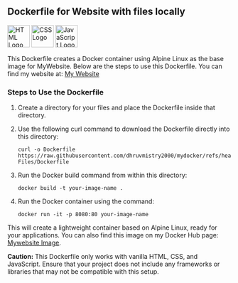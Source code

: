 ## Dockerfile for Website with files locally

<span><img src="https://www.vectorlogo.zone/logos/w3_html5/w3_html5-icon.svg" alt="HTML Logo" width="50" height="50" /></span>
<span><img src="https://www.vectorlogo.zone/logos/w3_css/w3_css-official.svg" alt="CSS Logo" width="50" height="50" /></span>
<span><img src="https://www.vectorlogo.zone/logos/javascript/javascript-icon.svg" alt="JavaScript Logo" width="50" height="50" /></span>

This Dockerfile creates a Docker container using Alpine Linux as the base image for MyWebsite. Below are the steps to use this Dockerfile.
You can find my website at: [My Website](https://dhruvmistry2000.github.io/dhruvmistry/)


### Steps to Use the Dockerfile
1. Create a directory for your files and place the Dockerfile inside that directory.
2. Use the following curl command to download the Dockerfile directly into this directory:

   ```
   curl -o Dockerfile https://raw.githubusercontent.com/dhruvmistry2000/mydocker/refs/heads/main/Website/Local-Files/Dockerfile
   ```
3. Run the Docker build command from within this directory:

   ```
   docker build -t your-image-name .
   ```
4. Run the Docker container using the command:

   ```
   docker run -it -p 8080:80 your-image-name
   ```

This will create a lightweight container based on Alpine Linux, ready for your applications. You can also find this image on my Docker Hub page: [Mywebsite Image](https://hub.docker.com/repository/docker/dhruvmistry200/mywebsite/general).

**Caution:** This Dockerfile only works with vanilla HTML, CSS, and JavaScript. Ensure that your project does not include any frameworks or libraries that may not be compatible with this setup.

